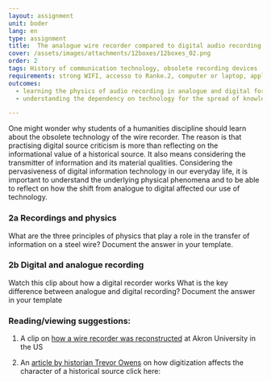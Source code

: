 ```yaml
---
layout: assignment
unit: boder
lang: en
type: assignment
title:  The analogue wire recorder compared to digital audio recording
cover: /assets/images/attachments/12boxes/12boxes_02.png
order: 2
tags: History of communication technology, obsolete recording devices
requirements: strong WIFI, accesso to Ranke.2, computer or laptop, application on laptop or computer to view video, account for timeline,
outcomes:
  - learning the physics of audio recording in analogue and digital form
  - understanding the dependency on technology for the spread of knowledge

---
```



One might wonder why students of a humanities discipline
should learn about the obsolete technology of the wire recorder.
The reason is that practising digital source criticism is more than reflecting 
on the informational value of a historical source. 
It also means considering the transmitter of information and its material qualities.
Considering the pervasiveness of digital information technology
in our everyday life, it is important to understand the underlying
physical phenomena and to be able to reflect on how the shift
from analogue to digital affected our use of technology.

<!-- more -->


<!-- briefing-student -->

### 2a Recordings and physics
<!-- section-contents -->
What are the three principles of physics that play a role in the transfer of information on  a steel wire?
Document the answer in your template.

<!-- section -->
### 2b Digital and analogue recording
<!-- section-contents -->
Watch this clip about how a digital recorder works
What is the key difference between analogue and digital recording?
Document the answer in your template

<!-- briefing-teacher -->


### Reading/viewing  suggestions:  

  1. A clip on [how a wire recorder was reconstructed](https://www.youtube.com/watch?v=sOyOH_kWAdQ) at Akron
     University in the US

  2. An [article by historian Trevor Owens](http://www.trevorowens.org/2015/12/digital-sources-digital-archives-the-evidentiary-basis-of-digital-history-draft/) on how digitization
     affects the character of a historical source click here:
